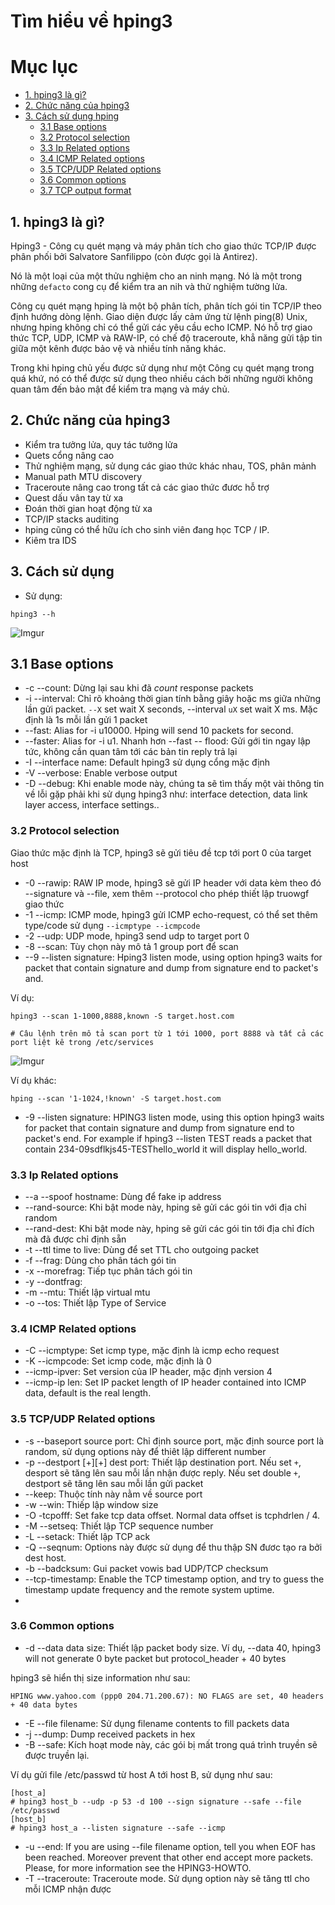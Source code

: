 # Tìm hiểu về hping3

# Mục lục

- [1. hping3 là gì?](#1)
- [2. Chức năng của hping3](#2)
- [3. Cách sử dụng hping](#3)
    - [3.1 Base options](#31)
    - [3.2 Protocol selection](#32)
    - [3.3 Ip Related options](#33)
    - [3.4 ICMP Related options](#34)
    - [3.5 TCP/UDP Related options](#35)
    - [3.6 Common options](#36)
    - [3.7 TCP output format](#37)

<a name="1"></a>

## 1. hping3 là gì?
Hping3 - Công cụ quét mạng và máy phân tích cho giao thức TCP/IP được phân phối bởi Salvatore Sanfilippo (còn được gọi là Antirez).

Nó là một loại của một thửu nghiệm cho an ninh mạng. Nó là một trong những `defacto` cong cụ để kiểm tra an nih và thử nghiệm tường lửa.

Công cụ quét mạng hping là một bộ phân tích, phân tích gói tin TCP/IP theo định hướng dòng lệnh. Giao diện được lấy cảm ứng từ lệnh ping(8) Unix, nhưng hping không chỉ có thể gửi các yêu cầu echo ICMP. Nó hỗ trợ giao thức TCP, UDP, ICMP và RAW-IP, có chế độ traceroute, khẳ năng gửi tập tin giữa một kênh được bảo vệ và nhiều tính năng khác.

Trong khi hping chủ yếu được sử dụng như một Công cụ quét mạng trong quá khứ, nó có thể được sử dụng theo nhiều cách bởi những người không quan tâm đến bảo mật để kiểm tra mạng và máy chủ.

<a name="2"></a>

## 2. Chức năng của hping3

- Kiểm tra tưởng lửa, quy tác tưởng lửa
- Quets cổng nâng cao
- Thử nghiệm mạng, sử dụng các giao thức khác nhau, TOS, phân mảnh
- Manual path MTU discovery
- Traceroute nâng cao trong tất cả các giao thức đươc hỗ trợ
- Quest dấu vân tay từ xa
- Đoán thời gian hoạt động từ xa
- TCP/IP stacks auditing
- hping cũng có thể hữu ích cho sinh viên đang học TCP / IP.
- Kiêm tra IDS

<a name="3"></a>

## 3. Cách sử dụng

- Sử dụng:

```
hping3 --h
```

![Imgur](https://i.imgur.com/bXcZwS5.png)

<a name="31"></a>

## 3.1 Base options

- -c --count: Dừng lại sau khi đã *count* response packets
- -i --interval: Chỉ rõ khoảng thời gian tính bằng giây hoặc ms giữa những lần gửi packet. `--X` set wait X seconds, --interval `uX` set wait X ms. Mặc định là 1s mỗi lần gửi 1 packet
- --fast: Alias for -i u10000. Hping will send 10 packets for second.
- --faster: Alias for -i u1. Nhanh hơn --fast
-- flood: Gửi gới tin ngay lập tức, không cần quan tâm tới các bản tin reply trả lại 
- -I --interface name: Default hping3 sử dụng cổng mặc định
- -V --verbose: Enable verbose output
- -D --debug: Khi enable mode này, chúng ta sẽ tìm thấy một vài thông tin về lỗi gặp phải khi sử dụng hping3 như: interface detection, data link layer access, interface settings..

<a name="32"></a>

### 3.2 Protocol selection

Giao thức mặc định là TCP, hping3 sẽ gửi tiêu đề tcp tới port 0 của target host 
- -0 --rawip: RAW IP mode, hping3 sẽ gửi IP header với data kèm theo đó --signature và --file, xem thêm --protocol cho phép thiết lập truowgf giao thức
- -1 --icmp: ICMP mode, hping3 gửi ICMP echo-request, có thể set thêm type/code sử dụng `--icmptype --icmpcode`
- -2 --udp: UDP mode, hping3 send udp to target port 0
- -8 --scan: Tùy chọn này mô tả 1 group port để scan
- --9 --listen signature: Hping3 listen mode, using option hping3 waits for packet that contain signature and dump from signature end to packet's and.

Ví dụ:

```
hping3 --scan 1-1000,8888,known -S target.host.com

# Câu lệnh trên mô tả scan port từ 1 tới 1000, port 8888 và tất cả các port liệt kê trong /etc/services
```

![Imgur](https://i.imgur.com/iCFhd0J.png)

Ví dụ khác:

```
hping --scan '1-1024,!known' -S target.host.com
```

- -9 --listen signature: HPING3 listen mode, using this option hping3 waits for packet that contain signature and dump from signature end to packet's end. For example if hping3 --listen TEST reads a packet that contain 234-09sdflkjs45-TESThello_world it will display hello_world.

<a name="33"></a>

### 3.3 Ip Related options
- --a --spoof hostname: Dùng để fake ip address
- --rand-source: Khi bật mode này, hping sẽ gửi các gói tin với địa chỉ random 
- --rand-dest: Khi bật mode này, hping sẽ gửi các gói tin tới địa chỉ đích mà đã được chỉ định sẵn
- -t --ttl time to live: Dùng để set TTL cho outgoing packet
- -f --frag: Dùng cho phân tách gói tin
- -x --morefrag: Tiếp tục phân tách gói tin
- -y --dontfrag: 
- -m --mtu: Thiết lập virtual mtu
- -o --tos: Thiết lập Type of Service

<a name="34"></a>

### 3.4 ICMP Related options

- -C --icmptype: Set icmp type, mặc định là icmp echo request
- -K --icmpcode: Set icmp code, mặc định là 0
- --icmp-ipver: Set version của IP header, mặc định version 4
- --icmp-ip len: Set IP packet length of IP header contained into ICMP data, default is the real length.

<a name="35"></a>

### 3.5 TCP/UDP Related options

- -s --baseport source port: Chỉ định source port, mặc định source port là random, sử dụng options này để thiêt lập different number
- -p --destport [+][+] dest port: Thiết lập destination port. Nếu set `+`, desport sẽ tăng lên sau mỗi lần nhận được reply. Nếu set double `+`, destport sẽ tăng lên sau mỗi lần gửi packet
- --keep: Thuộc tính này nằm về source port
- -w --win: Thiếp lập window size
- -O -tcpofff: Set fake tcp data offset. Normal data offset is tcphdrlen / 4.
- -M --setseq: Thiết lập TCP sequence number
- -L --setack: Thiết lập TCP ack
- -Q --seqnum: Options này được sử dụng để thu thập SN đươc tạo ra bởi dest host. 
- -b --badcksum: Gui packet vowis bad UDP/TCP checksum
- --tcp-timestamp: Enable the TCP timestamp option, and try to guess the timestamp update frequency and the remote system uptime.
-

<a name="3.6"></a>

### 3.6 Common options
- -d --data data size: Thiết lập packet body size. Ví dụ, --data 40, hping3 will not generate 0 byte packet but protocol_header + 40 bytes

hping3 sẽ hiển thị size information như sau:

```
HPING www.yahoo.com (ppp0 204.71.200.67): NO FLAGS are set, 40 headers + 40 data bytes
```

- -E --file filename: Sử dụng filename contents to fill packets data
- -j --dump: Dump received packets in hex
- -B --safe: Kích hoạt mode này, các gói bị mất trong quá trình truyền sẽ được truyền lại.

Ví dụ gửi file /etc/passwd từ host A tới host B, sử dụng như sau:

```
[host_a]
# hping3 host_b --udp -p 53 -d 100 --sign signature --safe --file /etc/passwd
[host_b]
# hping3 host_a --listen signature --safe --icmp
```

- -u --end: If you are using --file filename option, tell you when EOF has been reached. Moreover prevent that other end accept more packets. Please, for more information see the HPING3-HOWTO.
- -T --traceroute: Traceroute mode. Sử dụng option này sẽ tăng ttl cho mỗi ICMP nhận được

